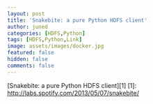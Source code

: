 ```yaml
---
layout: post
title: 'Snakebite: a pure Python HDFS client'
author: juned
categories: [HDFS,Python]
tags: [HDFS,Python,Link]
image: assets/images/docker.jpg
featured: false
hidden: false
comments: false
---
```

[Snakebite: a pure Python HDFS client][1]
[1]: http://labs.spotify.com/2013/05/07/snakebite/
